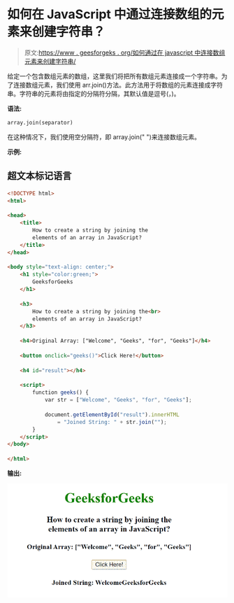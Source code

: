 # 如何在 JavaScript 中通过连接数组的元素来创建字符串？

> 原文:[https://www . geesforgeks . org/如何通过在 javascript 中连接数组元素来创建字符串/](https://www.geeksforgeeks.org/how-to-create-a-string-by-joining-the-elements-of-an-array-in-javascript/)

给定一个包含数组元素的数组，这里我们将把所有数组元素连接成一个字符串。为了连接数组元素，我们使用 arr.join()方法。此方法用于将数组的元素连接成字符串。字符串的元素将由指定的分隔符分隔，其默认值是逗号(，)。

**语法:**

```html
array.join(separator) 
```

在这种情况下，我们使用空分隔符，即 array.join(" ")来连接数组元素。

**示例:**

## 超文本标记语言

```html
<!DOCTYPE html>
<html>

<head>
    <title>
        How to create a string by joining the
        elements of an array in JavaScript?
    </title>
</head>

<body style="text-align: center;">
    <h1 style="color:green;">
        GeeksforGeeks
    </h1>

    <h3>
        How to create a string by joining the<br>
        elements of an array in JavaScript?
    </h3>

    <h4>Original Array: ["Welcome", "Geeks", "for", "Geeks"]</h4>

    <button onclick="geeks()">Click Here!</button>

    <h4 id="result"></h4>

    <script>
        function geeks() {
            var str = ["Welcome", "Geeks", "for", "Geeks"];

            document.getElementById("result").innerHTML 
                = "Joined String: " + str.join("");
        }
    </script>
</body>

</html>
```

**输出:**

![](img/f094e308b8ef90b640e26a62d1b7200a.png)